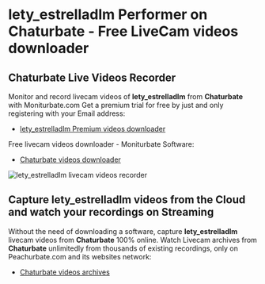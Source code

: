 # lety_estrelladlm Performer on Chaturbate - Free LiveCam videos downloader

## Chaturbate Live Videos Recorder

Monitor and record livecam videos of **lety_estrelladlm** from **Chaturbate** with Moniturbate.com
Get a premium trial for free by just and only registering with your Email address:
* [lety_estrelladlm Premium videos downloader](https://moniturbate.com/request-demo-licence-key.html)

Free livecam videos downloader - Moniturbate Software:
* [Chaturbate videos downloader](https://moniturbate.com/moniturbate-download-software.html)

![lety_estrelladlm livecam videos recorder](https://peachurnet.com/templates/moniturbate-software.png)


## Capture lety_estrelladlm videos from the Cloud and watch your recordings on Streaming

Without the need of downloading a software, capture **lety_estrelladlm** livecam videos from **Chaturbate** 100% online.
Watch Livecam archives from **Chaturbate** unlimitedly from thousands of existing recordings, only on Peachurbate.com and its websites network:
* [Chaturbate videos archives](https://peachurnet.com/)